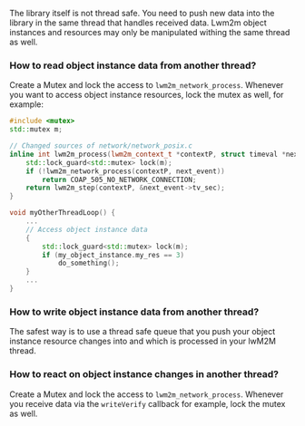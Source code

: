 The library itself is not thread safe. You need to push new data into the library
in the same thread that handles received data. Lwm2m object instances and resources
may only be manipulated withing the same thread as well. 

### How to read object instance data from another thread?

Create a Mutex and lock the access to `lwm2m_network_process`.
Whenever you want to access object instance resources, lock the mutex as well, for example:

```cpp
#include <mutex>
std::mutex m;

// Changed sources of network/network_posix.c
inline int lwm2m_process(lwm2m_context_t *contextP, struct timeval *next_event) {
    std::lock_guard<std::mutex> lock(m);
    if (!lwm2m_network_process(contextP, next_event))
        return COAP_505_NO_NETWORK_CONNECTION;
    return lwm2m_step(contextP, &next_event->tv_sec);
}

void myOtherThreadLoop() {
    ...
    // Access object instance data
    {
        std::lock_guard<std::mutex> lock(m);
        if (my_object_instance.my_res == 3)
            do_something();
    }
    ...
}


```

### How to write object instance data from another thread?

The safest way is to use a thread safe queue that you push your object instance resource changes into
and which is processed in your lwM2M thread.

### How to react on object instance changes in another thread?

Create a Mutex and lock the access to `lwm2m_network_process`.
Whenever you receive data via the `writeVerify` callback for example, lock the mutex as well.
